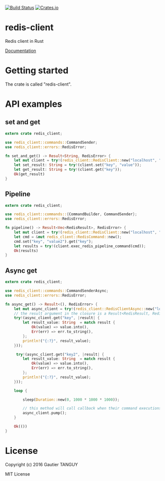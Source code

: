 [![Build Status](https://travis-ci.org/AsoSunag/redis-client.svg?branch=master)](https://travis-ci.org/AsoSunag/redis-client)
[![Crates.io](https://img.shields.io/crates/v/redis-client.svg)](https://crates.io/crates/redis-client)

# redis-client
Redis client in Rust

[Documentation](https://asosunag.github.io/redis-client/redis_client/)
 
# Getting started

The crate is called "redis-client".

# API examples

## set and get

``` rust
extern crate redis_client;

use redis_client::commands::CommandSender;
use redis_client::errors::RedisError;

fn set_and_get() -> Result<String, RedisError> {
    let mut client = try!(redis_client::RedisClient::new("localhost", "6379"));
    let set_result: String = try!(client.set("key", "value"));
    let get_result: String = try!(client.get("key"));
    Ok(get_result)
}

```

## Pipeline

``` rust
extern crate redis_client;

use redis_client::commands::{CommandBuilder, CommandSender};
use redis_client::errors::RedisError;

fn pipeline() -> Result<Vec<RedisResult>, RedisError> {
    let mut client = try!(redis_client::RedisClient::new("localhost", "6379"));
    let cmd = &mut redis_client::RedisCommand::new();
    cmd.set("key", "value2").get("key");
    let results = try!(client.exec_redis_pipeline_command(cmd));
    Ok(results)
}

```
## Async get

``` rust
extern crate redis_client;

use redis_client::commands::CommandSenderAsync;
use redis_client::errors::RedisError;

fn async_get() -> Result<(), RedisError> {
    let mut async_client = try!(redis_client::RedisClientAsync::new("localhost", "6379"));
    // the result argument in the closure is a Result<RedisResult, RedisError>
    try!(async_client.get("key", |result| {
        let result_value: String  = match result {
            Ok(value) => value.into(),
            Err(err) => err.to_string(),
        };
        println!("{:?}", result_value);
    }));

     try!(async_client.get("key2", |result| {
        let result_value: String  = match result {
            Ok(value) => value.into(),
            Err(err) => err.to_string(),
        };
        println!("{:?}", result_value);
    }));

    loop {

        sleep(Duration::new(0, 1000 * 1000 * 1000));

        // this method will call callback when their command executions are over.
        async_client.pump();
    }

    Ok(())
}

```

# License
Copyright (c) 2016 Gautier TANGUY

MIT License
